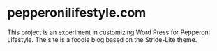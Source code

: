 # pepperonilifestyle.com
This project is an experiment in customizing Word Press for Pepperoni Lifestyle. The site is a foodie blog based on the Stride-Lite theme.
